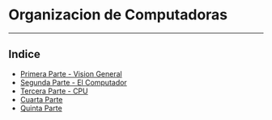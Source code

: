 

# Organizacion de Computadoras

----------------------------

## Indice
- [Primera Parte - Vision General](/Teoria/1%20-%20Vision%20General.md)
- [Segunda Parte - El Computador](/Teoria/2%20-%20El%20Computador.md)
- [Tercera Parte - CPU](/Teoria/3%20-%20CPU.md)
- [Cuarta Parte](/Teoria/4%20-%20Unidad%20De%20Control.md)
- [Quinta Parte]()

